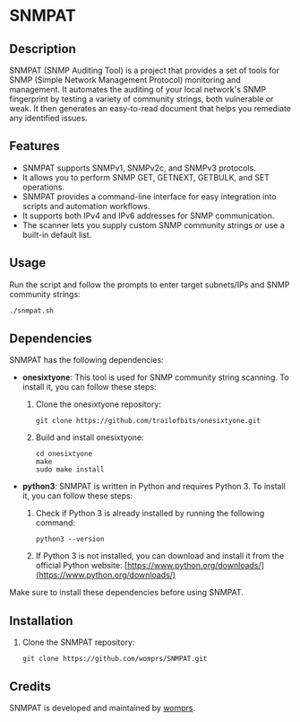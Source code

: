 # SNMPAT

## Description
SNMPAT (SNMP Auditing Tool) is a project that provides a set of tools for SNMP (Simple Network Management Protocol) monitoring and management. It automates the auditing of your local network's SNMP fingerprint by testing a variety of community strings, both vulnerable or weak. It then generates an easy-to-read document that helps you remediate any identified issues.

## Features
- SNMPAT supports SNMPv1, SNMPv2c, and SNMPv3 protocols.
- It allows you to perform SNMP GET, GETNEXT, GETBULK, and SET operations.
- SNMPAT provides a command-line interface for easy integration into scripts and automation workflows.
- It supports both IPv4 and IPv6 addresses for SNMP communication.
- The scanner lets you supply custom SNMP community strings or use a built-in default list.

## Usage

Run the script and follow the prompts to enter target subnets/IPs and SNMP community strings:

```bash
./snmpat.sh
```

## Dependencies
SNMPAT has the following dependencies:

- **onesixtyone**: This tool is used for SNMP community string scanning. To install it, you can follow these steps:
  1. Clone the onesixtyone repository:
      ```shell
      git clone https://github.com/trailofbits/onesixtyone.git
      ```
  2. Build and install onesixtyone:
      ```shell
      cd onesixtyone
      make
      sudo make install
      ```

- **python3**: SNMPAT is written in Python and requires Python 3. To install it, you can follow these steps:
  1. Check if Python 3 is already installed by running the following command:
      ```shell
      python3 --version
      ```
  2. If Python 3 is not installed, you can download and install it from the official Python website: [https://www.python.org/downloads/](https://www.python.org/downloads/)

Make sure to install these dependencies before using SNMPAT.


## Installation
1. Clone the SNMPAT repository:
    ```shell
    git clone https://github.com/womprs/SNMPAT.git
    ```

## Credits
SNMPAT is developed and maintained by [womprs](https://github.com/womprs).
